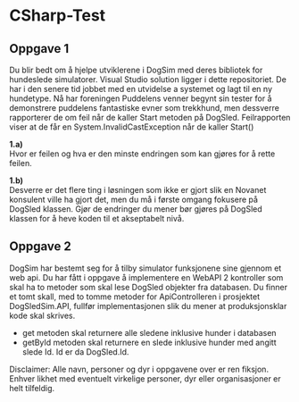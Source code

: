 CSharp-Test
===========


Oppgave 1
---------
Du blir bedt om å hjelpe utviklerene i DogSim med deres bibliotek for hundeslede simulatorer. 
Visual Studio solution ligger i dette repositoriet. 
De har i den senere tid jobbet med en utvidelse a systemet og lagt til en ny hundetype. Nå har foreningen Puddelens venner begynt sin tester for å demonstrere puddelens fantastiske evner som trekkhund, men dessverre rapporterer de om feil når de kaller Start metoden på DogSled. 
Feilrapporten viser at de får en System.InvalidCastException når de kaller Start()

**1.a)**  
Hvor er feilen og hva er den minste endringen som kan gjøres for å rette feilen.

**1.b)**  
Desverre er det flere ting i løsningen som ikke er gjort slik en Novanet konsulent ville ha gjort det, men du må i første omgang fokusere på DogSled klassen. Gjør de endringer du mener bør gjøres på DogSled klassen for å heve koden til et akseptabelt nivå.


Oppgave 2
---------
DogSim har bestemt seg for å tilby simulator funksjonene sine gjennom et web api. Du har fått i oppgave å implementere en WebAPI 2 kontroller som skal ha to metoder som skal lese DogSled objekter fra databasen.
Du finner et tomt skall, med to tomme metoder for ApiControlleren i prosjektet DogSledSim.API, fullfør implementasjonen slik du mener at produksjonsklar kode skal skrives.

- get metoden skal returnere alle sledene inklusive hunder i databasen
- getById metoden skal returnere en slede inklusive hunder med angitt slede Id. Id er da DogSled.Id. 

Disclaimer: Alle navn, personer og dyr i oppgavene over er ren fiksjon. Enhver likhet med eventuelt virkelige personer, dyr eller organisasjoner er helt tilfeldig.
